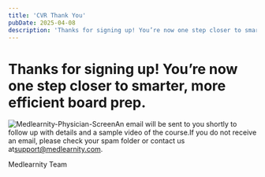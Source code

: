 ```yaml
---
title: 'CVR Thank You'
pubDate: 2025-04-08
description: 'Thanks for signing up! You’re now one step closer to smarter, more efficient board prep.'
---
```


# Thanks for signing up! You’re now one step closer to smarter, more efficient board prep.

![](https://i2xfwztd2ksbegse.public.blob.vercel-storage.com/wp/2023/04/Medlearnity-Physician-Screen.webp 'Medlearnity-Physician-Screen')An email will be sent to you shortly to follow up with details and a sample video of the course.If you do not receive an email, please check your spam folder or contact us at[support@medlearnity.com](mailto:support@medlearnity.com).

Medlearnity Team
